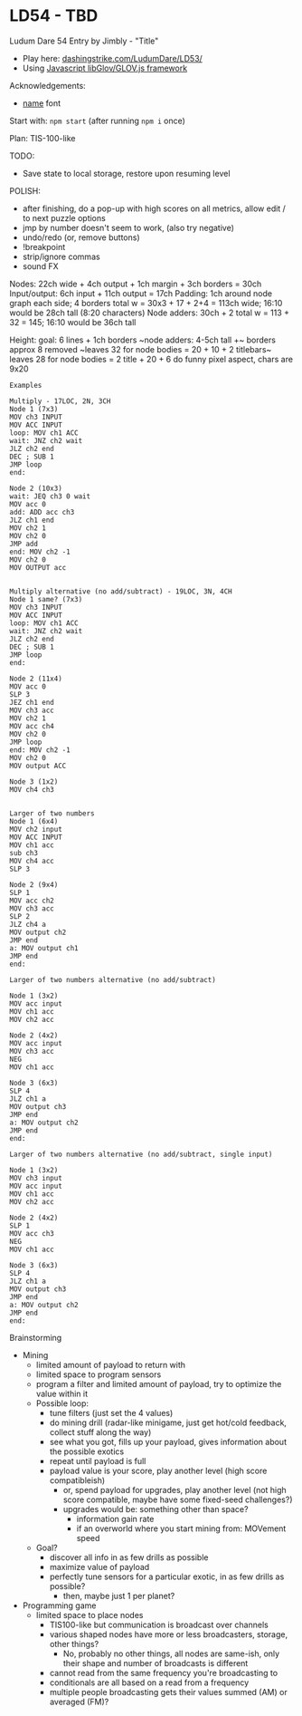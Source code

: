 LD54 - TBD
============================

Ludum Dare 54 Entry by Jimbly - "Title"

* Play here: [dashingstrike.com/LudumDare/LD53/](http://www.dashingstrike.com/LudumDare/LD54/)
* Using [Javascript libGlov/GLOV.js framework](https://github.com/Jimbly/glovjs)

Acknowledgements:
* [name](https://link) font

Start with: `npm start` (after running `npm i` once)

Plan: TIS-100-like

TODO:
* Save state to local storage, restore upon resuming level

POLISH:
* after finishing, do a pop-up with high scores on all metrics, allow edit / to next puzzle options
* jmp by number doesn't seem to work, (also try negative)
* undo/redo (or, remove buttons)
* !breakpoint
* strip/ignore commas
* sound FX


Nodes: 22ch wide + 4ch output + 1ch margin + 3ch borders = 30ch
Input/output: 6ch input + 11ch output = 17ch
Padding: 1ch around node graph each side; 4 borders
total w = 30x3 + 17 + 2+4 = 113ch wide; 16:10 would be 28ch tall (8:20 characters)
Node adders: 30ch + 2
total w = 113 + 32 = 145; 16:10 would be 36ch tall

Height:
  goal: 6 lines + 1ch borders
  ~node adders: 4-5ch tall +~
  borders
  approx 8 removed
  ~leaves 32 for node bodies = 20 + 10 + 2 titlebars~
  leaves 28 for node bodies = 2 title + 20 + 6
do funny pixel aspect, chars are 9x20


```
Examples

Multiply - 17LOC, 2N, 3CH
Node 1 (7x3)
MOV ch3 INPUT
MOV ACC INPUT
loop: MOV ch1 ACC
wait: JNZ ch2 wait
JLZ ch2 end
DEC ; SUB 1
JMP loop
end:

Node 2 (10x3)
wait: JEQ ch3 0 wait
MOV acc 0
add: ADD acc ch3
JLZ ch1 end
MOV ch2 1
MOV ch2 0
JMP add
end: MOV ch2 -1
MOV ch2 0
MOV OUTPUT acc


Multiply alternative (no add/subtract) - 19LOC, 3N, 4CH
Node 1 same? (7x3)
MOV ch3 INPUT
MOV ACC INPUT
loop: MOV ch1 ACC
wait: JNZ ch2 wait
JLZ ch2 end
DEC ; SUB 1
JMP loop
end:

Node 2 (11x4)
MOV acc 0
SLP 3
JEZ ch1 end
MOV ch3 acc
MOV ch2 1
MOV acc ch4
MOV ch2 0
JMP loop
end: MOV ch2 -1
MOV ch2 0
MOV output ACC

Node 3 (1x2)
MOV ch4 ch3


Larger of two numbers
Node 1 (6x4)
MOV ch2 input
MOV ACC INPUT
MOV ch1 acc
sub ch3
MOV ch4 acc
SLP 3

Node 2 (9x4)
SLP 1
MOV acc ch2
MOV ch3 acc
SLP 2
JLZ ch4 a
MOV output ch2
JMP end
a: MOV output ch1
JMP end
end:

Larger of two numbers alternative (no add/subtract)

Node 1 (3x2)
MOV acc input
MOV ch1 acc
MOV ch2 acc

Node 2 (4x2)
MOV acc input
MOV ch3 acc
NEG
MOV ch1 acc

Node 3 (6x3)
SLP 4
JLZ ch1 a
MOV output ch3
JMP end
a: MOV output ch2
JMP end
end:

Larger of two numbers alternative (no add/subtract, single input)

Node 1 (3x2)
MOV ch3 input
MOV acc input
MOV ch1 acc
MOV ch2 acc

Node 2 (4x2)
SLP 1
MOV acc ch3
NEG
MOV ch1 acc

Node 3 (6x3)
SLP 4
JLZ ch1 a
MOV output ch3
JMP end
a: MOV output ch2
JMP end
end:

```

Brainstorming
* Mining
  * limited amount of payload to return with
  * limited space to program sensors
  * program a filter and limited amount of payload, try to optimize the value within it
  * Possible loop:
    * tune filters (just set the 4 values)
    * do mining drill (radar-like minigame, just get hot/cold feedback, collect stuff along the way)
    * see what you got, fills up your payload, gives information about the possible exotics
    * repeat until payload is full
    * payload value is your score, play another level (high score compatibleish)
      * or, spend payload for upgrades, play another level (not high score compatible, maybe have some fixed-seed challenges?)
      * upgrades would be: something other than space?
        * information gain rate
        * if an overworld where you start mining from: MOVement speed
  * Goal?
    * discover all info in as few drills as possible
    * maximize value of payload
    * perfectly tune sensors for a particular exotic, in as few drills as possible?
      * then, maybe just 1 per planet?
* Programming game
  * limited space to place nodes
    * TIS100-like but communication is broadcast over channels
    * various shaped nodes have more or less broadcasters, storage, other things?
      * No, probably no other things, all nodes are same-ish, only their shape and number of broadcasts is different
    * cannot read from the same frequency you're broadcasting to
    * conditionals are all based on a read from a frequency
    * multiple people broadcasting gets their values summed (AM) or averaged (FM)?
